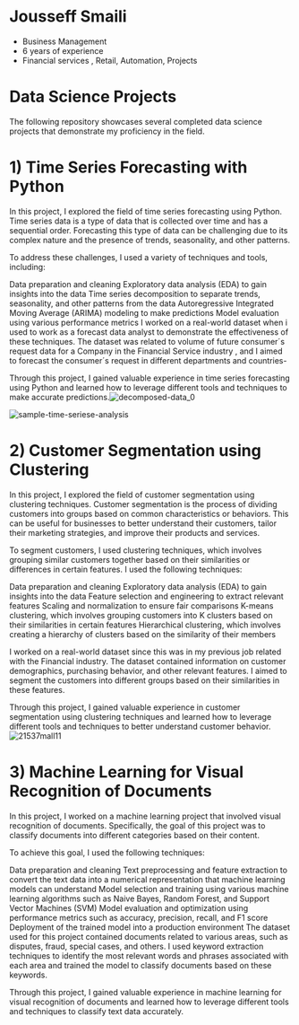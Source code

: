 # Jousseff Smaili

- Business Management
- 6 years of experience
- Financial services , Retail, Automation, Projects

# Data Science Projects
The following repository showcases several completed data science projects that demonstrate my proficiency in the field.

# 1) Time Series Forecasting with Python
In this project, I explored the field of time series forecasting using Python. Time series data is a type of data that is collected over time and has a sequential order. Forecasting this type of data can be challenging due to its complex nature and the presence of trends, seasonality, and other patterns.

To address these challenges, I used a variety of techniques and tools, including:

Data preparation and cleaning
Exploratory data analysis (EDA) to gain insights into the data
Time series decomposition to separate trends, seasonality, and other patterns from the data
Autoregressive Integrated Moving Average (ARIMA) modeling to make predictions
Model evaluation using various performance metrics
I worked on a real-world dataset when i used to work as a forecast data analyst to demonstrate the effectiveness of these techniques. The dataset was related to volume of future consumer´s request data for a Company in the Financial Service industry , and I aimed to forecast the consumer´s request in different departments and countries-

Through this project, I gained valuable experience in time series forecasting using Python and learned how to leverage different tools and techniques to make accurate predictions.![decomposed-data_0](https://user-images.githubusercontent.com/108201854/230750611-c02a9c88-085c-45ca-a391-b7fc3365a024.png)

![sample-time-seriese-analysis](https://user-images.githubusercontent.com/108201854/230750613-4b09c88b-f698-4f30-9bdc-b8778a997d4e.png)


# 2) Customer Segmentation using Clustering
In this project, I explored the field of customer segmentation using clustering techniques. Customer segmentation is the process of dividing customers into groups based on common characteristics or behaviors. This can be useful for businesses to better understand their customers, tailor their marketing strategies, and improve their products and services.

To segment customers, I used clustering techniques, which involves grouping similar customers together based on their similarities or differences in certain features. I used the following techniques:

Data preparation and cleaning
Exploratory data analysis (EDA) to gain insights into the data
Feature selection and engineering to extract relevant features
Scaling and normalization to ensure fair comparisons
K-means clustering, which involves grouping customers into K clusters based on their similarities in certain features
Hierarchical clustering, which involves creating a hierarchy of clusters based on the similarity of their members

I worked on a real-world dataset since this was in my previous job related with the Financial industry. The dataset contained information on customer demographics, purchasing behavior, and other relevant features. I aimed to segment the customers into different groups based on their similarities in these features.

Through this project, I gained valuable experience in customer segmentation using clustering techniques and learned how to leverage different tools and techniques to better understand customer behavior.
![21537mall11](https://user-images.githubusercontent.com/108201854/230750877-0c9275e5-5b6f-4400-bb86-b0e0b0f0c829.jpg)

# 3) Machine Learning for Visual Recognition of Documents
In this project, I worked on a machine learning project that involved visual recognition of documents. Specifically, the goal of this project was to classify documents into different categories based on their content.

To achieve this goal, I used the following techniques:

Data preparation and cleaning
Text preprocessing and feature extraction to convert the text data into a numerical representation that machine learning models can understand
Model selection and training using various machine learning algorithms such as Naive Bayes, Random Forest, and Support Vector Machines (SVM)
Model evaluation and optimization using performance metrics such as accuracy, precision, recall, and F1 score
Deployment of the trained model into a production environment
The dataset used for this project contained documents related to various areas, such as disputes, fraud, special cases, and others. I used keyword extraction techniques to identify the most relevant words and phrases associated with each area and trained the model to classify documents based on these keywords.

Through this project, I gained valuable experience in machine learning for visual recognition of documents and learned how to leverage different tools and techniques to classify text data accurately.
